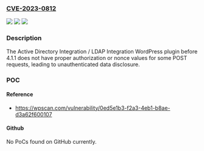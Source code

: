 ### [CVE-2023-0812](https://cve.mitre.org/cgi-bin/cvename.cgi?name=CVE-2023-0812)
![](https://img.shields.io/static/v1?label=Product&message=Active%20Directory%20Integration%20%2F%20LDAP%20Integration&color=blue)
![](https://img.shields.io/static/v1?label=Version&message=0%3C%204.1.1%20&color=brighgreen)
![](https://img.shields.io/static/v1?label=Vulnerability&message=CWE-200%20Information%20Exposure&color=brighgreen)

### Description

The Active Directory Integration / LDAP Integration WordPress plugin before 4.1.1 does not have proper authorization or nonce values for some POST requests, leading to unauthenticated data disclosure.

### POC

#### Reference
- https://wpscan.com/vulnerability/0ed5e1b3-f2a3-4eb1-b8ae-d3a62f600107

#### Github
No PoCs found on GitHub currently.


